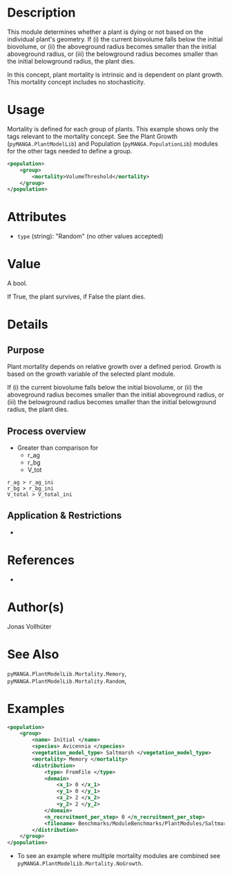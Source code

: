 # Description

This module determines whether a plant is dying or not based on the individual plant's geometry. 
If (i) the current biovolume falls below the initial biovolume, or (ii) the aboveground radius becomes smaller than the initial aboveground radius, or (iii) the belowground radius becomes smaller than the initial belowground radius, the plant dies.

In this concept, plant mortality is intrinsic and is dependent on plant growth.
This mortality concept includes no stochasticity.


# Usage

Mortality is defined for each group of plants.
This example shows only the tags relevant to the mortality concept. 
See the Plant Growth (`pyMANGA.PlantModelLib`) and Population (`pyMANGA.PopulationLib`) modules for the other tags needed to define a group.

```xml
<population>
    <group>
        <mortality>VolumeThreshold</mortality>
    </group>
</population>
```

# Attributes

- ``type`` (string): "Random" (no other values accepted)

# Value

A bool.

If True, the plant survives, if False the plant dies.


# Details
## Purpose

Plant mortality depends on relative growth over a defined period.
Growth is based on the growth variable of the selected plant module.

If (i) the current biovolume falls below the initial biovolume, or (ii) the aboveground radius becomes smaller than the initial aboveground radius, or (iii) the belowground radius becomes smaller than the initial belowground radius, the plant dies.


## Process overview

- Greater than comparison for
  - r_ag
  - r_bg
  - V_tot
```
r_ag > r_ag_ini
r_bg > r_bg_ini
V_total > V_total_ini
```


## Application & Restrictions

-

# References

-

# Author(s)

Jonas Vollhüter

# See Also

`pyMANGA.PlantModelLib.Mortality.Memory`, 
`pyMANGA.PlantModelLib.Mortality.Random`,


# Examples

````xml
<population>
    <group>
        <name> Initial </name>
        <species> Avicennia </species>
        <vegetation_model_type> Saltmarsh </vegetation_model_type>
        <mortality> Memory </mortality>
        <distribution>
            <type> FromFile </type>
            <domain>
                <x_1> 0 </x_1>
                <y_1> 0 </y_1>
                <x_2> 2 </x_2>
                <y_2> 2 </y_2>
            </domain>
            <n_recruitment_per_step> 0 </n_recruitment_per_step>
            <filename> Benchmarks/ModuleBenchmarks/PlantModules/Saltmarsh/initial_population.csv </filename>
        </distribution>
    </group>
</population>
````

- To see an example where multiple mortality modules are combined see `pyMANGA.PlantModelLib.Mortality.NoGrowth`.
